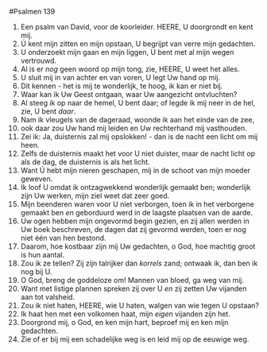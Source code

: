 #Psalmen 139
1. Een psalm van David, voor de koorleider. HEERE, U doorgrondt en kent mij. 
2. Ú kent mijn zitten en mijn opstaan, U begrijpt van verre mijn gedachten. 
3. U onderzoekt mijn gaan en mijn liggen, U bent met al mijn wegen vertrouwd. 
4. Al is er *nog* geen woord op mijn tong, zie, HEERE, U weet het alles. 
5. U sluit mij in van achter en van voren, U legt Uw hand op mij. 
6. Dit kennen - het is mij te wonderlijk, te hoog, ik kan er niet bij. 
7. Waar kan ik Uw Geest ontgaan, waar Uw aangezicht ontvluchten? 
8. Al steeg ik op naar de hemel, U bent daar; of legde ik mij neer in de hel, zie, U bent *daar*. 
9. Nam ik vleugels van de dageraad, woonde ik aan het einde van de zee, 
10. ook daar zou Uw hand mij leiden en Uw rechterhand mij vasthouden. 
11. Zei ik: Ja, duisternis zal mij opslokken! - dan is de nacht een licht om mij heen. 
12. Zelfs de duisternis maakt het voor U niet duister, maar de nacht licht op als de dag, de duisternis is als het licht. 
13. Want Ú hebt mijn nieren geschapen, mij in de schoot van mijn moeder geweven. 
14. Ik loof U omdat ik ontzagwekkend wonderlijk gemaakt ben; wonderlijk zijn Uw werken, mijn ziel weet dat zeer goed. 
15. Mijn beenderen waren voor U niet verborgen, toen ik in het verborgene gemaakt ben *en* geborduurd werd in de laagste plaatsen van de aarde. 
16. Uw ogen hebben mijn ongevormd begin gezien, en zij allen werden in Uw boek beschreven, de dagen dat zij gevormd werden, toen er nog niet één van hen bestond. 
17. Daarom, hoe kostbaar zijn mij Uw gedachten, o God, hoe machtig groot is hun aantal. 
18. Zou ik ze tellen? Zij zijn talrijker dan *korrels* zand; ontwaak ik, dan ben ik nog bij U. 
19. O God, breng de goddeloze om! Mannen van bloed, ga weg van mij. 
20. Want met listige plannen spreken zij over U *en* zij zetten Uw vijanden aan tot valsheid. 
21. Zou ik niet haten, HEERE, wie U haten, walgen van wie tegen U opstaan? 
22. Ik haat hen met een volkomen haat, mijn *eigen* vijanden zijn het. 
23. Doorgrond mij, o God, en ken mijn hart, beproef mij en ken mijn gedachten. 
24. Zie of er bij mij een schadelijke weg is en leid mij op de eeuwige weg.
